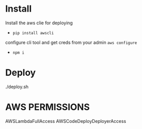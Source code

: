# Install
Install the aws clie for deploying
- `pip install awscli`

configure cli tool and get creds from your admin
`aws configure`

- `npm i`

# Deploy
./deploy.sh


# AWS PERMISSIONS

AWSLambdaFullAccess
AWSCodeDeployDeployerAccess
